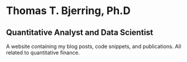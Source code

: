 # Thomas T. Bjerring, Ph.D
## Quantitative Analyst and Data Scientist

A website containing my blog posts, code snippets, and publications. All related to quantitative finance.